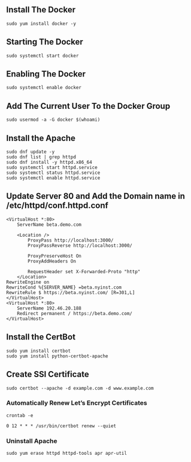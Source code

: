 ## Install The Docker
```
sudo yum install docker -y
```
## Starting The Docker
```
sudo systemctl start docker
```
## Enabling The Docker
```
sudo systemctl enable docker
```
## Add The Current User To the Docker Group
```
sudo usermod -a -G docker $(whoami)
```
## Install the Apache
```
sudo dnf update -y
sudo dnf list | grep httpd
sudo dnf install -y httpd.x86_64
sudo systemctl start httpd.service
sudo systemctl status httpd.service
sudo systemctl enable httpd.service
```
## Update Server 80 and Add the Domain name in /etc/httpd/conf.httpd.conf
```
<VirtualHost *:80>
    ServerName beta.demo.com

    <Location />
        ProxyPass http://localhost:3000/
        ProxyPassReverse http://localhost:3000/

        ProxyPreserveHost On
        ProxyAddHeaders On

        RequestHeader set X-Forwarded-Proto "http"
    </Location>
RewriteEngine on
RewriteCond %{SERVER_NAME} =beta.nyinst.com
RewriteRule $ https://beta.nyinst.com/ [R=301,L]
</VirtualHost>
<VirtualHost *:80>
    ServerName 192.46.20.188
    Redirect permanent / https://beta.demo.com/
</VirtualHost>
```

##  Install the CertBot
```
sudo yum install certbot
sudo yum install python-certbot-apache
```

## Create SSl Certificate
```
sudo certbot --apache -d example.com -d www.example.com
```

### Automatically Renew Let’s Encrypt Certificates
```
crontab -e
```
```
0 12 * * * /usr/bin/certbot renew --quiet
```

### Uninstall Apache
```
sudo yum erase httpd httpd-tools apr apr-util
```
